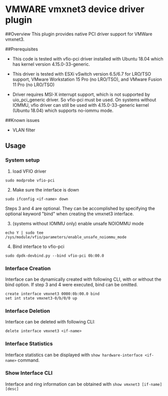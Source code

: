# VMWARE vmxnet3 device driver plugin

##Overview
This plugin provides native PCI driver support for VMWare vmxnet3.

##Prerequisites
 * This code is tested with vfio-pci driver installed with Ubuntu 18.04 which
has kernel version 4.15.0-33-generic.

 * This driver is tested with ESXi vSwitch version 6.5/6.7 for LRO/TSO support, VMware Workstation 15 Pro (no LRO/TSO), and VMware Fusion 11 Pro (no LRO/TSO)

 * Driver requires MSI-X interrupt support, which is not supported by
uio_pci_generic driver. So vfio-pci must be used. On systems without IOMMU,
vfio driver can still be used with 4.15.0-33-generic kernel (Ubuntu 18.04) which supports no-iommu mode.

##Known issues

* VLAN filter

## Usage
### System setup

1. load VFIO driver
```
sudo modprobe vfio-pci
```

2. Make sure the interface is down
```
sudo ifconfig <if-name> down
```

Steps 3 and 4 are optional. They can be accomplished by specifying the optional keyword "bind" when creating the vmxnet3 interface.

3. (systems without IOMMU only) enable unsafe NOIOMMU mode
```
echo Y | sudo tee /sys/module/vfio/parameters/enable_unsafe_noiommu_mode
```

4. Bind interface to vfio-pci
```
sudo dpdk-devbind.py --bind vfio-pci 0b:00.0
```

### Interface Creation
Interface can be dynamically created with following CLI, with or without the bind option. If step 3 and 4 were executed, bind can be omitted.
```
create interface vmxnet3 0000:0b:00.0 bind
set int state vmxnet3-0/b/0/0 up
```

### Interface Deletion
Interface can be deleted with following CLI:
```
delete interface vmxnet3 <if-name>
```

### Interface Statistics
Interface statistics can be displayed with `show hardware-interface <if-name>`
command.

### Show Interface CLI
Interface and ring information can be obtained with
`show vmxnet3 [if-name] [desc]`
